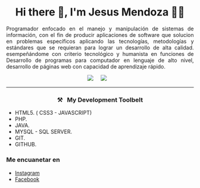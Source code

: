 <h1 align='center'>Hi there  👋, I'm Jesus Mendoza 🧑‍💻</h1>

<p align='justify'>
  Programador enfocado en el manejo y manipulación de sistemas de información, con el fin de producir aplicaciones de software que solucion
  en problemas específicos aplicando las tecnologías, metodologías y estándares que se requieran para lograr un desarrollo de alta calidad. 
  esempeñándome con criterio tecnológico y humanista en funciones de Desarrollo de programas para computador en lenguaje de alto nivel,
  desarrollo de páginas web con capacidad de aprendizaje rápido.
</p>

<p align='center'>
  <a href="https://www.linkedin.com/in/jesus-david-mendoza-vergara-972172193/" target="_blank"><img src="https://img.shields.io/badge/linkedin-%230077B5.svg?&style=for-the-badge&logo=linkedin&logoColor=white" /></a>&nbsp;&nbsp;&nbsp;&nbsp;
  <a href="https://www.youtube.com/@jesusdavidmv02" target="_blank"><img src="https://img.shields.io/badge/youtube-%23D14836.svg?&style=for-the-badge&logo=youtube&logoColor=white" /></a>&nbsp;&nbsp;&nbsp;&nbsp;

<hr>

<h3  align='center'>⚒&nbsp;&nbsp;&nbsp;My Development Toolbelt</h3>

- HTML5. ( CSS3 - JAVASCRIPT)
- PHP.
- JAVA.
- MYSQL - SQL SERVER.
- GIT.
- GITHUB.

<h3  align=''>Me encuanetar en </h3>

- [Instagram](https://www.instagram.com/)
- [Facebook](https://www.Facebook.com/)
  

